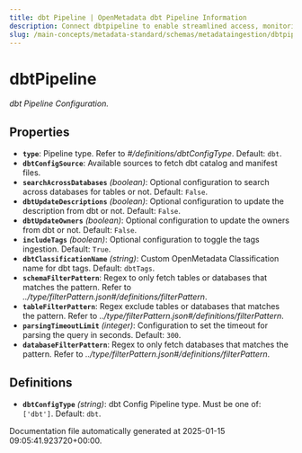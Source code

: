 ```yaml
---
title: dbt Pipeline | OpenMetadata dbt Pipeline Information
description: Connect dbtpipeline to enable streamlined access, monitoring, or search of enterprise data using secure and scalable integrations.
slug: /main-concepts/metadata-standard/schemas/metadataingestion/dbtpipeline
---
```


# dbtPipeline

*dbt Pipeline Configuration.*

## Properties

- **`type`**: Pipeline type. Refer to *#/definitions/dbtConfigType*. Default: `dbt`.
- **`dbtConfigSource`**: Available sources to fetch dbt catalog and manifest files.
- **`searchAcrossDatabases`** *(boolean)*: Optional configuration to search across databases for tables or not. Default: `False`.
- **`dbtUpdateDescriptions`** *(boolean)*: Optional configuration to update the description from dbt or not. Default: `False`.
- **`dbtUpdateOwners`** *(boolean)*: Optional configuration to update the owners from dbt or not. Default: `False`.
- **`includeTags`** *(boolean)*: Optional configuration to toggle the tags ingestion. Default: `True`.
- **`dbtClassificationName`** *(string)*: Custom OpenMetadata Classification name for dbt tags. Default: `dbtTags`.
- **`schemaFilterPattern`**: Regex to only fetch tables or databases that matches the pattern. Refer to *../type/filterPattern.json#/definitions/filterPattern*.
- **`tableFilterPattern`**: Regex exclude tables or databases that matches the pattern. Refer to *../type/filterPattern.json#/definitions/filterPattern*.
- **`parsingTimeoutLimit`** *(integer)*: Configuration to set the timeout for parsing the query in seconds. Default: `300`.
- **`databaseFilterPattern`**: Regex to only fetch databases that matches the pattern. Refer to *../type/filterPattern.json#/definitions/filterPattern*.
## Definitions

- **`dbtConfigType`** *(string)*: dbt Config Pipeline type. Must be one of: `['dbt']`. Default: `dbt`.


Documentation file automatically generated at 2025-01-15 09:05:41.923720+00:00.
